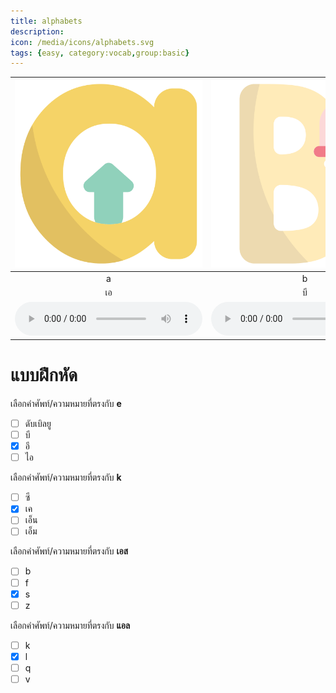 ```yaml
---
title: alphabets
description: 
icon: /media/icons/alphabets.svg
tags: {easy, category:vocab,group:basic}
---
```


<div class="carrousel">


|![](/media/img/alphabets/a.svg)|![](/media/img/alphabets/b.svg)|![](/media/img/alphabets/c.svg)|![](/media/img/alphabets/d.svg)|![](/media/img/alphabets/e.svg)|![](/media/img/alphabets/f.svg)|![](/media/img/alphabets/g.svg)|![](/media/img/alphabets/h.svg)|![](/media/img/alphabets/i.svg)|![](/media/img/alphabets/j.svg)|![](/media/img/alphabets/k.svg)|![](/media/img/alphabets/l.svg)|![](/media/img/alphabets/m.svg)|![](/media/img/alphabets/n.svg)|![](/media/img/alphabets/o.svg)|![](/media/img/alphabets/p.svg)|![](/media/img/alphabets/q.svg)|![](/media/img/alphabets/r.svg)|![](/media/img/alphabets/s.svg)|![](/media/img/alphabets/t.svg)|![](/media/img/alphabets/u.svg)|![](/media/img/alphabets/v.svg)|![](/media/img/alphabets/w.svg)|![](/media/img/alphabets/x.svg)|![](/media/img/alphabets/y.svg)|![](/media/img/alphabets/z.svg)|
| :----: | :----: | :----: | :----: | :----: | :----: | :----: | :----: | :----: | :----: | :----: | :----: | :----: | :----: | :----: | :----: | :----: | :----: | :----: | :----: | :----: | :----: | :----: | :----: | :----: | :----: |
|a|b|c|d|e|f|g|h|i|j|k|l|m|n|o|p|q|r|s|t|u|v|w|x|y|z|
|เอ|บี|ซี|ดี|อี|เอฟ|จี|เอช|ไอ|เจ|เค|แอล|เอ็ม|เอ็น|โอ|พี|คิว|อาร์|เอส|ที|ยู|วี|ดับเบิลยู|เอ็กซ์|วาย|แซด|
|![](/media/audio/a.mp3)|![](/media/audio/b.mp3)|![](/media/audio/c.mp3)|![](/media/audio/d.mp3)|![](/media/audio/e.mp3)|![](/media/audio/f.mp3)|![](/media/audio/g.mp3)|![](/media/audio/h.mp3)|![](/media/audio/i.mp3)|![](/media/audio/j.mp3)|![](/media/audio/k.mp3)|![](/media/audio/l.mp3)|![](/media/audio/m.mp3)|![](/media/audio/n.mp3)|![](/media/audio/o.mp3)|![](/media/audio/p.mp3)|![](/media/audio/q.mp3)|![](/media/audio/r.mp3)|![](/media/audio/s.mp3)|![](/media/audio/t.mp3)|![](/media/audio/u.mp3)|![](/media/audio/v.mp3)|![](/media/audio/w.mp3)|![](/media/audio/x.mp3)|![](/media/audio/y.mp3)|![](/media/audio/z.mp3)|

</div>



# แบบฝึกหัด


 เลือกคำศัพท์/ความหมายที่ตรงกับ **e**
 - [ ] ดับเบิลยู
 - [ ] บี
 - [x] อี
 - [ ] ไอ

 เลือกคำศัพท์/ความหมายที่ตรงกับ **k**
 - [ ] ซี
 - [x] เค
 - [ ] เอ็น
 - [ ] เอ็ม

 เลือกคำศัพท์/ความหมายที่ตรงกับ **เอส**
 - [ ] b
 - [ ] f
 - [x] s
 - [ ] z

 เลือกคำศัพท์/ความหมายที่ตรงกับ **แอล**
 - [ ] k
 - [x] l
 - [ ] q
 - [ ] v
